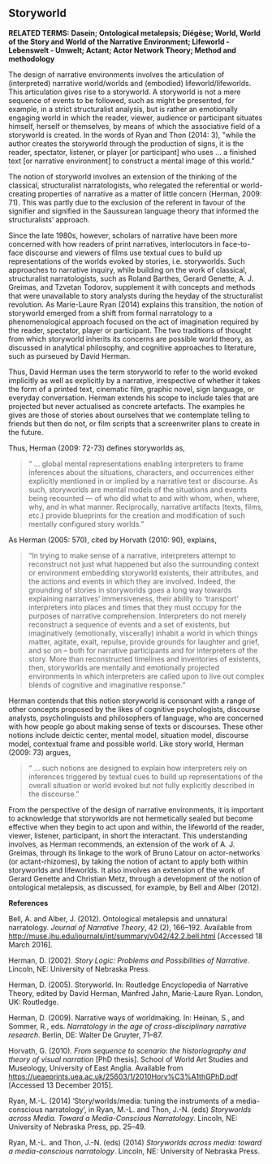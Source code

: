 ## Storyworld

**RELATED TERMS: Dasein; Ontological metalepsis; Diégèse; World, World of the Story and World of the Narrative Environment; Lifeworld - Lebenswelt - Umwelt; Actant; Actor Network Theory; Method and methodology**

The design of narrative environments involves the articulation of (interpreted) narrative world/worlds and (embodied) lifeworld/lifeworlds. This articulation gives rise to a storyworld. A storyworld is not a mere sequence of events to be followed, such as might be presented, for example, in a strict structuralist analysis, but is rather an emotionally engaging world in which the reader, viewer, audience or participant situates himself, herself or themselves, by means of which the associative field of a storyworld is created. In the words of Ryan and Thon (2014: 3), "while the author creates the storyworld through the production of signs, it is the reader, spectator, listener, or player [or participant] who uses ... a finished text [or narrative environment] to construct a mental image of this world."

The notion of storyworld involves an extension of the thinking of the classical, structuralist narratologists, who relegated the referential or world-creating properties of narrative as a matter of little concern (Herman, 2009: 71). This was partly due to the exclusion of the referent in favour of the signifier and signified in the Saussurean language theory that informed the structuralists’ approach. 

Since the late 1980s, however, scholars of narrative have been more concerned with how readers of print narratives, interlocutors in face-to-face discourse and viewers of films use textual cues to build up representations of the worlds evoked by stories, i.e. storyworlds. Such approaches to narrative inquiry, while building on the work of classical, structuralist narratologists, such as Roland Barthes, Gerard Genette, A. J. Greimas, and Tzvetan Todorov, supplement it with concepts and methods that were unavailable to story analysts during the heyday of the structuralist revolution. As Marie-Laure Ryan (2014) explains this transition, the notion of storyworld emerged from a shift from formal narratology to a phenomenological approach focused on the act of imagination required by the reader, spectator, player or participant. The two traditions of thought from which storyworld inherits its concerns are possible world theory, as discussed in analytical philosophy, and cognitive approaches to literature, such as purseued by David Herman.

Thus, David Herman uses the term storyworld to refer to the world evoked implicitly as well as explicitly by a narrative, irrespective of whether it takes the form of a printed text, cinematic film, graphic novel, sign language, or everyday conversation. Herman extends his scope to include tales that are projected but never actualised as concrete artefacts. The examples he gives are those of stories about ourselves that we contemplate telling to friends but then do not, or film scripts that a screenwriter plans to create in the future.

Thus, Herman (2009: 72-73) defines storyworlds as,

>“ … global mental representations enabling interpreters to frame inferences about the situations, characters, and occurrences either explicitly mentioned in or implied by a narrative text or discourse. As such, storyworlds are mental models of the situations and events being recounted — of who did what to and with whom, when, where, why, and in what manner. Reciprocally, narrative artifacts (texts, films, etc.) provide blueprints for the creation and modification of such mentally configured story worlds.”

As Herman (2005: 570), cited by Horvath (2010: 90), explains,

>“In trying to make sense of a narrative, interpreters attempt to reconstruct not just what happened but also the surrounding context or environment embedding storyworld existents, their attributes, and the actions and events in which they are involved. Indeed, the grounding of stories in storyworlds goes a long way towards explaining narratives’ immersiveness, their ability to ’transport’ interpreters into places and times that they must occupy for the purposes of narrative comprehension. Interpreters do not merely reconstruct a sequence of events and a set of existents, but imaginatively (emotionally, viscerally) inhabit a world in which things matter, agitate, exalt, repulse, provide grounds for laughter and grief, and so on – both for narrative participants and for interpreters of the story. More than reconstructed timelines and inventories of existents, then, storyworlds are mentally and emotionally projected environments in which interpreters are called upon to live out complex blends of cognitive and imaginative response.”

Herman contends that this notion storyworld is consonant with a range of other concepts proposed by the likes of cognitive psychologists, discourse analysts, psycholinguists and philosophers of language, who are concerned with how people go about making sense of texts or discourses. These other notions include deictic center, mental model, situation model, discourse model, contextual frame and possible world. Like story world, Herman (2009: 73) argues,

>“ … such notions are designed to explain how interpreters rely on inferences triggered by textual cues to build up representations of the overall situation or world evoked but not fully explicitly described in the discourse.”

From the perspective of the design of narrative environments, it is important to acknowledge that storyworlds are not hermetically sealed but become effective when they begin to act upon and within, the lifeworld of the reader, viewer, listener, participant, in short the interactant. This understanding involves, as Herman recommends, an extension of the work of A. J. Greimas, through its linkage to the work of Bruno Latour on actor-networks (or actant-rhizomes), by taking the notion of actant to apply both within storyworlds and lifeworlds. It also involves an extension of the work of Gerard Genette and Christian Metz, through a development of the notion of ontological metalepsis, as discussed, for example, by Bell and Alber (2012).

**References**

Bell, A. and Alber, J. (2012). Ontological metalepsis and unnatural narratology. _Journal of Narrative Theory_, 42 (2), 166–192\. Available from http://muse.jhu.edu/journals/jnt/summary/v042/42.2.bell.html [Accessed 18 March 2016].

Herman, D. (2002). _Story Logic: Problems and Possibilities of Narrative_. Lincoln, NE: University of Nebraska Press.

Herman, D. (2005). Storyworld. In: Routledge Encyclopedia of Narrative Theory, edited by David Herman, Manfred Jahn, Marie-Laure Ryan. London, UK: Routledge.

Herman, D. (2009). Narrative ways of worldmaking. In: Heinan, S., and Sommer, R., eds. _Narratology in the age of cross-disciplinary narrative research_. Berlin, DE: Walter De Gruyter, 71–87.

Horvath, G. (2010). _From sequence to scenario: the historiography and theory of visual narration_ [PhD thesis]. School of World Art Studies and Museology, University of East Anglia. Available from https://ueaeprints.uea.ac.uk/25603/1/2010Horv%C3%A1thGPhD.pdf [Accessed 13 December 2015].

Ryan, M.-L. (2014) ‘Story/worlds/media: tuning the instruments of a media-conscious narratology’, in Ryan, M.-L. and Thon, J.-N. (eds) _Storyworlds across Media. Toward a Media-Conscious Narratology_. Lincoln, NE: University of Nebraska Press, pp. 25–49.

Ryan, M.-L. and Thon, J.-N. (eds) (2014) _Storyworlds across media: toward a media-conscious narratology_. Lincoln, NE: University of Nebraska Press.

